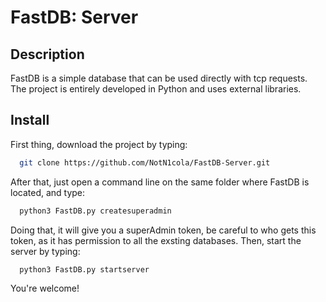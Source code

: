 # FastDB: Server

## Description

FastDB is a simple database that can be used directly with tcp requests. The project is entirely developed in Python and uses external libraries.

## Install

First thing, download the project by typing:
```bash
  git clone https://github.com/NotN1cola/FastDB-Server.git
```
After that, just open a command line on the same folder where FastDB
is located, and type:
```bash
  python3 FastDB.py createsuperadmin
```
Doing that, it will give you a superAdmin token, be careful to who
gets this token, as it has permission to all the exsting databases.
Then, start the server by typing:
```bash
  python3 FastDB.py startserver
```
You're welcome!
